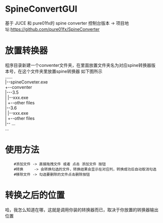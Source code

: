 # SpineConvertGUI

基于 JUCE 和 pure01fx的 spine converter 控制台版本
      -> 项目地址:https://github.com/pure01fx/SpineConverter

# 放置转换器
程序目录新建一个conventer文件夹，在里面放置文件夹名为对应spine转换器版本号，在这个文件夹里放置spine转换器
如下图所示  
......  
|--spineConveter.exe  
+--conventer  
    |---3.5  
		|		|--xxx.exe  
		|		+--other files  
		|--3.6  
		|		|--xxx.exe  
		|		+--other files  
		|-- ...  
 	...  
	
# 使用方法
		#添加文件 -> 直接拖拽文件 或者 点击 添加文件 按钮
		#转换     -> 会转换勾选的文件，转换结果会显示在对应列，转换成功后自动取消勾选
		#移除文件 -> 勾选要删除的文件点击删除按钮

# 转换之后的位置
  哈，我怎么知道在哪，这就是调用你装的转换器而已，取决于你放置的转换器输出位置
